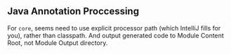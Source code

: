 

## Java Annotation Proccessing
For `core`, seems need to use explicit processor path (which IntelliJ fills for you), rather than classpath.
And output generated code to Module Content Root, not Module Output directory.

